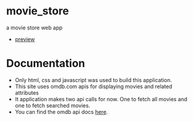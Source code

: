 # movie_store
a movie store web app
- [preview]()

# Documentation
- Only html, css and javascript was used to build this application.
- This site uses omdb.com apis for displaying movies and related attributes
- It application makes two api calls for now. One to fetch all movies and one to fetch searched movies.
- You can find the omdb api docs [here](http://www.omdbapi.com/).
